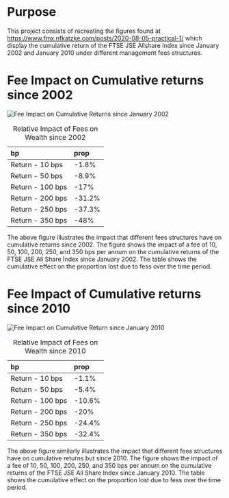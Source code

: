 # Purpose

This project consists of recreating the figures found at
<https://www.fmx.nfkatzke.com/posts/2020-08-05-practical-1/> which
display the cumulative return of the FTSE JSE Allshare Index since
January 2002 and January 2010 under different management fees
structures.

# Fee Impact on Cumulative returns since 2002

![Fee Impact on Cumulative Returns since January
2002](README_files/figure-markdown_github/fig_2002-1.png)

<table>
<caption>
Relative Impact of Fees on Wealth since 2002
</caption>
<thead>
<tr>
<th style="text-align:left;">
bp
</th>
<th style="text-align:left;">
prop
</th>
</tr>
</thead>
<tbody>
<tr>
<td style="text-align:left;">
Return - 10 bps
</td>
<td style="text-align:left;">
-1.8%
</td>
</tr>
<tr>
<td style="text-align:left;">
Return - 50 bps
</td>
<td style="text-align:left;">
-8.9%
</td>
</tr>
<tr>
<td style="text-align:left;">
Return - 100 bps
</td>
<td style="text-align:left;">
-17%
</td>
</tr>
<tr>
<td style="text-align:left;">
Return - 200 bps
</td>
<td style="text-align:left;">
-31.2%
</td>
</tr>
<tr>
<td style="text-align:left;">
Return - 250 bps
</td>
<td style="text-align:left;">
-37.3%
</td>
</tr>
<tr>
<td style="text-align:left;">
Return - 350 bps
</td>
<td style="text-align:left;">
-48%
</td>
</tr>
</tbody>
</table>

The above figure illustrates the impact that different fees structures
have on cumulative returns since 2002. The figure shows the impact of a
fee of 10, 50, 100, 200, 250, and 350 bps per annum on the cumulative
returns of the FTSE JSE All Share Index since January 2002. The table
shows the cumulative effect on the proportion lost due to fess over the
time period.

# Fee Impact of Cumulative returns since 2010

![Fee Impact on Cumulative Return since January
2010](README_files/figure-markdown_github/fig_2010-1.png)

<table>
<caption>
Relative Impact of Fees on Wealth since 2010
</caption>
<thead>
<tr>
<th style="text-align:left;">
bp
</th>
<th style="text-align:left;">
prop
</th>
</tr>
</thead>
<tbody>
<tr>
<td style="text-align:left;">
Return - 10 bps
</td>
<td style="text-align:left;">
-1.1%
</td>
</tr>
<tr>
<td style="text-align:left;">
Return - 50 bps
</td>
<td style="text-align:left;">
-5.4%
</td>
</tr>
<tr>
<td style="text-align:left;">
Return - 100 bps
</td>
<td style="text-align:left;">
-10.6%
</td>
</tr>
<tr>
<td style="text-align:left;">
Return - 200 bps
</td>
<td style="text-align:left;">
-20%
</td>
</tr>
<tr>
<td style="text-align:left;">
Return - 250 bps
</td>
<td style="text-align:left;">
-24.4%
</td>
</tr>
<tr>
<td style="text-align:left;">
Return - 350 bps
</td>
<td style="text-align:left;">
-32.4%
</td>
</tr>
</tbody>
</table>

The above figure similarly illustrates the impact that different fees
structures have on cumulative returns but since 2010. The figure shows
the impact of a fee of 10, 50, 100, 200, 250, and 350 bps per annum on
the cumulative returns of the FTSE JSE All Share Index since January
2010. The table shows the cumulative effect on the proportion lost due
to fess over the time period.
